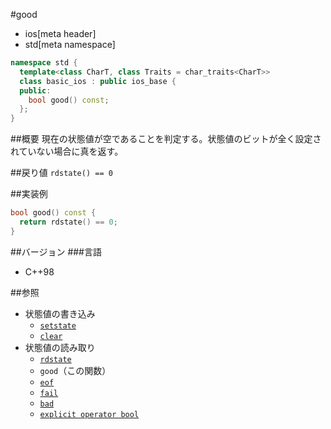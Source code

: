 #good
* ios[meta header]
* std[meta namespace]

```cpp
namespace std {
  template<class CharT, class Traits = char_traits<CharT>>
  class basic_ios : public ios_base {
  public:
    bool good() const;
  };
}
```

##概要
現在の状態値が空であることを判定する。状態値のビットが全く設定されていない場合に真を返す。

##戻り値
`rdstate() == 0`

##実装例
```cpp
bool good() const {
  return rdstate() == 0;
}
```

##バージョン
###言語
- C++98

##参照
- 状態値の書き込み
    - [`setstate`](setstate.md)
    - [`clear`](clear.md)
- 状態値の読み取り
    - [`rdstate`](rdstate.md)
    - `good`（この関数）
    - [`eof`](eof.md)
    - [`fail`](fail.md)
    - [`bad`](bad.md)
    - [`explicit operator bool`](op_bool.md)
